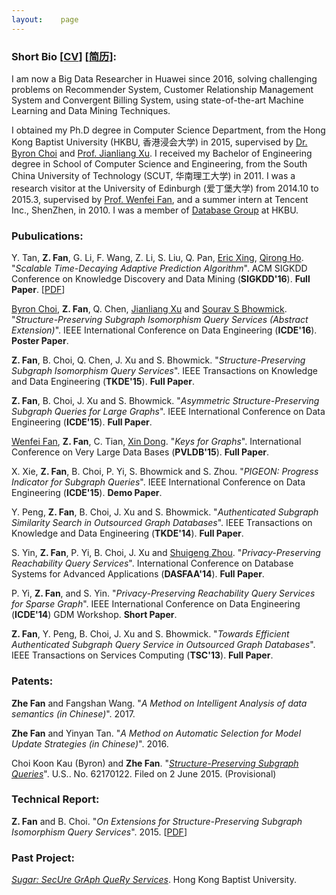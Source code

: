 ```yaml
---
layout:    page
---
```


### **Short Bio** [[CV](/doc/cv_eng.pdf)] [[简历](/doc/cv_chn.pdf)]:

I am now a Big Data Researcher in Huawei since 2016, solving challenging problems on Recommender System, Customer Relationship Management System and Convergent Billing System, using state-of-the-art Machine Learning and Data Mining Techniques. 

I obtained my Ph.D degree in Computer Science Department, from the Hong Kong Baptist University (HKBU, 香港浸会大学) in 2015, 
supervised by [Dr. Byron Choi](http://www.comp.hkbu.edu.hk/~bchoi/) and [Prof. Jianliang Xu](http://www.comp.hkbu.edu.hk/~xujl/). 
I received my Bachelor of Engineering degree in School of Computer Science and Engineering, from the South China University of Technology (SCUT, 华南理工大学) in 2011. 
I was a research visitor at the University of Edinburgh (爱丁堡大学) from 2014.10 to 2015.3, supervised by [Prof. Wenfei Fan](http://homepages.inf.ed.ac.uk/wenfei/), 
and a summer intern at Tencent Inc., ShenZhen, in 2010. 
I was a member of [Database Group](http://www.comp.hkbu.edu.hk/~db/) at HKBU. 

### **Pubulications**:

Y. Tan, **Z. Fan**, G. Li, F. Wang, Z. Li, S. Liu, Q. Pan, [Eric Xing](http://www.cs.cmu.edu/~epxing/), [Qirong Ho](https://sites.google.com/site/hoqirong). "*Scalable Time-Decaying Adaptive Prediction Algorithm*". 
ACM SIGKDD Conference on Knowledge Discovery and Data Mining (**SIGKDD'16**). **Full Paper**. [[PDF](/doc/tdap_kdd16.pdf)]

[Byron Choi](http://www.comp.hkbu.edu.hk/~bchoi/), **Z. Fan**, Q. Chen, [Jianliang Xu](http://www.comp.hkbu.edu.hk/~xujl/) and [Sourav S Bhowmick](http://www.cais.ntu.edu.sg/assourav/). "*Structure-Preserving Subgraph Isomorphism Query Services (Abstract Extension)*". 
IEEE International Conference on Data Engineering (**ICDE'16**). **Poster Paper**.

**Z. Fan**, B. Choi, Q. Chen, J. Xu and S. Bhowmick. "*Structure-Preserving Subgraph Isomorphism Query Services*". 
IEEE Transactions on Knowledge and Data Engineering (**TKDE'15**). **Full Paper**.

**Z. Fan**, B. Choi, J. Xu and S. Bhowmick. "*Asymmetric Structure-Preserving Subgraph Queries for Large Graphs*". 
IEEE International Conference on Data Engineering (**ICDE'15**). **Full Paper**.

[Wenfei Fan](http://homepages.inf.ed.ac.uk/wenfei/), **Z. Fan**, C. Tian, [Xin Dong](http://lunadong.com). "*Keys for Graphs*". 
International Conference on Very Large Data Bases (**PVLDB'15**). **Full Paper**.

X. Xie, **Z. Fan**, B. Choi, P. Yi, S. Bhowmick and S. Zhou. "*PIGEON: Progress Indicator for Subgraph Queries*". 
IEEE International Conference on Data Engineering (**ICDE'15**). **Demo Paper**.

Y. Peng, **Z. Fan**, B. Choi, J. Xu and S. Bhowmick. "*Authenticated Subgraph Similarity Search in Outsourced Graph Databases*". 
IEEE Transactions on Knowledge and Data Engineering (**TKDE'14**). **Full Paper**.

S. Yin, **Z. Fan**, P. Yi, B. Choi, J. Xu and [Shuigeng Zhou](http://admis.fudan.edu.cn/~sgzhou/). "*Privacy-Preserving Reachability Query Services*". 
International Conference on Database Systems for Advanced Applications (**DASFAA'14**). **Full Paper**.

P. Yi, **Z. Fan**, and S. Yin. "*Privacy-Preserving Reachability Query Services for Sparse Graph*". 
IEEE International Conference on Data Engineering (**ICDE'14**) GDM Workshop. **Short Paper**.

**Z. Fan**, Y. Peng, B. Choi, J. Xu and S. Bhowmick. "*Towards Efficient Authenticated Subgraph Query Service in Outsourced Graph Databases*". 
IEEE Transactions on Services Computing (**TSC'13**). **Full Paper**.

### **Patents**:

**Zhe Fan** and Fangshan Wang. "*A Method on Intelligent Analysis of data semantics (in Chinese)*". 2017. 

**Zhe Fan** and Yinyan Tan. "*A Method on Automatic Selection for Model Update Strategies (in Chinese)*". 2016. 

Choi Koon Kau (Byron) and **Zhe Fan**. "[*Structure-Preserving Subgraph Queries*](http://www.comp.hkbu.edu.hk/~bchoi/Summary%20of%20the%20US%20Patent%20titled%20Structure%20Preserving%20Subgraph%20Queries.pdf)". U.S.. No. 62170122. Filed on 2 June 2015. (Provisional)

### **Technical Report**: 

**Z. Fan** and B. Choi. "*On Extensions for Structure-Preserving Subgraph Isomorphism Query Services*". 2015. [[PDF]((/doc/ESPSUBISO.pdf))] 

### **Past Project**:

[*Sugar: SecUre GrAph QueRy Services*](http://www.comp.hkbu.edu.hk/~bchoi/sugar.html). Hong Kong Baptist University. 

